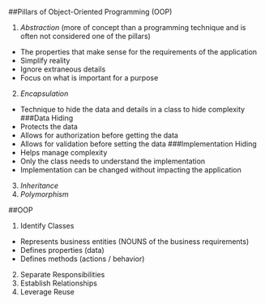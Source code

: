 ##Pillars of Object-Oriented Programming (OOP)
1. <i class="highlight">Abstraction</i> (more of concept than a programming technique and is often not considered one of the pillars)
 - The properties that make sense for the requirements of the application
 - Simplify reality
 - Ignore extraneous details
 - Focus on what is important for a purpose
2. <i class="highlight">Encapsulation</i>
 - Technique to hide the data and details in a class to hide complexity
 ###Data Hiding
 - Protects the data
 - Allows for authorization before getting the data
 - Allows for validation before setting the data
 ###Implementation Hiding
 - Helps manage complexity
 - Only the class needs to understand the implementation
 - Implementation can be changed without impacting the application
3. <i class="highlight">Inheritance</i>
4. <i class="highlight">Polymorphism</i>

##OOP
1. Identify Classes
 - Represents business entities (NOUNS of the business requirements)
 - Defines properties (data)
 - Defines methods (actions / behavior)
2. Separate Responsibilities
3. Establish Relationships
4. Leverage Reuse